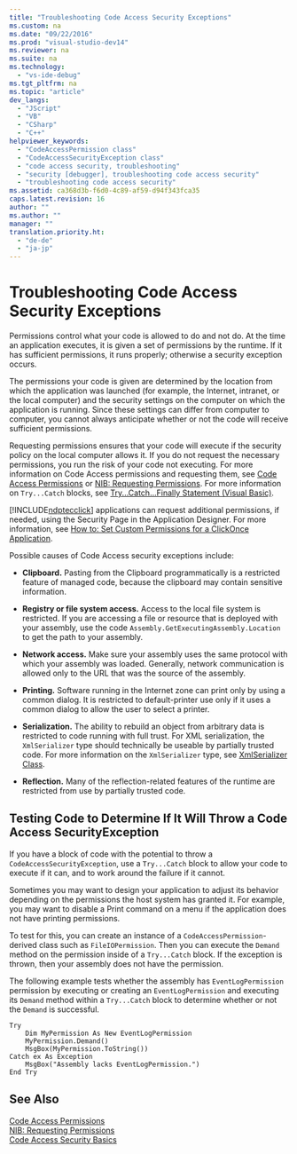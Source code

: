```yaml
---
title: "Troubleshooting Code Access Security Exceptions"
ms.custom: na
ms.date: "09/22/2016"
ms.prod: "visual-studio-dev14"
ms.reviewer: na
ms.suite: na
ms.technology: 
  - "vs-ide-debug"
ms.tgt_pltfrm: na
ms.topic: "article"
dev_langs: 
  - "JScript"
  - "VB"
  - "CSharp"
  - "C++"
helpviewer_keywords: 
  - "CodeAccessPermission class"
  - "CodeAccessSecurityException class"
  - "code access security, troubleshooting"
  - "security [debugger], troubleshooting code access security"
  - "troubleshooting code access security"
ms.assetid: ca368d3b-f6d0-4c89-af59-d94f343fca35
caps.latest.revision: 16
author: ""
ms.author: ""
manager: ""
translation.priority.ht: 
  - "de-de"
  - "ja-jp"
---
```

# Troubleshooting Code Access Security Exceptions
Permissions control what your code is allowed to do and not do. At the time an application executes, it is given a set of permissions by the runtime. If it has sufficient permissions, it runs properly; otherwise a security exception occurs.  
  
 The permissions your code is given are determined by the location from which the application was launched (for example, the Internet, intranet, or the local computer) and the security settings on the computer on which the application is running. Since these settings can differ from computer to computer, you cannot always anticipate whether or not the code will receive sufficient permissions.  
  
 Requesting permissions ensures that your code will execute if the security policy on the local computer allows it. If you do not request the necessary permissions, you run the risk of your code not executing. For more information on Code Access permissions and requesting them, see [Code Access Permissions](assetId:///e5ae402f-6dda-4732-bbe8-77296630f675) or [NIB: Requesting Permissions](assetId:///0447c49d-8cba-45e4-862c-ff0b59bebdc2). For more information on `Try...Catch` blocks, see [Try...Catch...Finally Statement (Visual Basic)](../vs140/try...catch...finally-statement--visual-basic-.md).  
  
 [!INCLUDE[ndptecclick](../vs140/includes/ndptecclick_md.md)] applications can request additional permissions, if needed, using the Security Page in the Application Designer. For more information, see [How to: Set Custom Permissions for a ClickOnce Application](../vs140/how-to--set-custom-permissions-for-a-clickonce-application.md).  
  
 Possible causes of Code Access security exceptions include:  
  
-   **Clipboard.** Pasting from the Clipboard programmatically is a restricted feature of managed code, because the clipboard may contain sensitive information.  
  
-   **Registry or file system access.** Access to the local file system is restricted. If you are accessing a file or resource that is deployed with your assembly, use the code `Assembly.GetExecutingAssembly.Location` to get the path to your assembly.  
  
-   **Network access.** Make sure your assembly uses the same protocol with which your assembly was loaded. Generally, network communication is allowed only to the URL that was the source of the assembly.  
  
-   **Printing.** Software running in the Internet zone can print only by using a common dialog. It is restricted to default-printer use only if it uses a common dialog to allow the user to select a printer.  
  
-   **Serialization.** The ability to rebuild an object from arbitrary data is restricted to code running with full trust. For XML serialization, the `XmlSerializer` type should technically be useable by partially trusted code. For more information on the `XmlSerializer` type, see [XmlSerializer Class](https://msdn.microsoft.com/en-us/library/system.xml.serialization.xmlserializer.aspx).  
  
-   **Reflection.** Many of the reflection-related features of the runtime are restricted from use by partially trusted code.  
  
## Testing Code to Determine If It Will Throw a Code Access SecurityException  
 If you have a block of code with the potential to throw a `CodeAccessSecurityException`, use a `Try...Catch` block to allow your code to execute if it can, and to work around the failure if it cannot.  
  
 Sometimes you may want to design your application to adjust its behavior depending on the permissions the host system has granted it. For example, you may want to disable a Print command on a menu if the application does not have printing permissions.  
  
 To test for this, you can create an instance of a `CodeAccessPermission`-derived class such as `FileIOPermission`. Then you can execute the `Demand` method on the permission inside of a `Try...Catch` block. If the exception is thrown, then your assembly does not have the permission.  
  
 The following example tests whether the assembly has `EventLogPermission` permission by executing or creating an `EventLogPermission` and executing its `Demand` method within a `Try...Catch` block to determine whether or not the `Demand` is successful.  
  
```  
Try  
    Dim MyPermission As New EventLogPermission  
    MyPermission.Demand()  
    MsgBox(MyPermission.ToString())  
Catch ex As Exception  
    MsgBox("Assembly lacks EventLogPermission.")  
End Try  
```  
  
## See Also  
 [Code Access Permissions](assetId:///e5ae402f-6dda-4732-bbe8-77296630f675)   
 [NIB: Requesting Permissions](assetId:///0447c49d-8cba-45e4-862c-ff0b59bebdc2)   
 [Code Access Security Basics](assetId:///4eaa6535-d9fe-41a1-91d8-b437cfc16921)